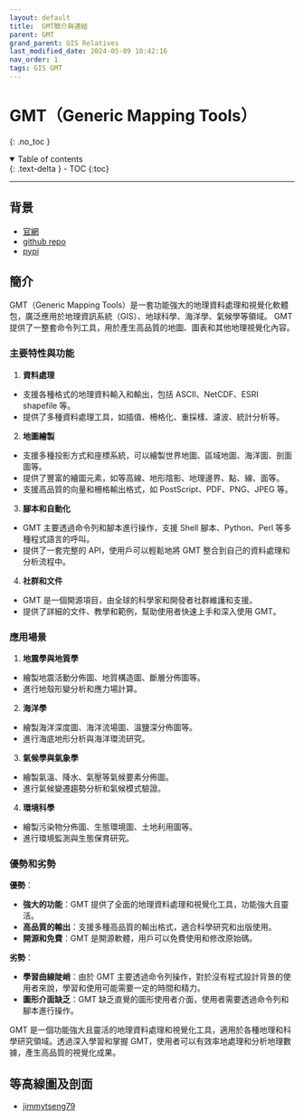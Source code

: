 ```yaml
---
layout: default
title:  GMT簡介與連結
parent: GMT
grand_parent: GIS Relatives
last_modified_date: 2024-05-09 10:42:16
nav_order: 1
tags: GIS GMT
---
```


# GMT（Generic Mapping Tools）

{: .no_toc }

<details open markdown="block">
  <summary>
    Table of contents
  </summary>
  {: .text-delta }
- TOC
{:toc}
</details>

---

## 背景

- [官網](https://www.generic-mapping-tools.org/)
- [github repo](https://github.com/GenericMappingTools)
- [pypi](https://pypi.org/project/pygmt/)

## 簡介

GMT（Generic Mapping Tools）是一套功能強大的地理資料處理和視覺化軟體包，廣泛應用於地理資訊系統（GIS）、地球​​科學、海洋學、氣候學等領域。 GMT 提供了一整套命令列工具，用於產生高品質的地圖、圖表和其他地理視覺化內容。

### 主要特性與功能

1. **資料處理**
 - 支援各種格式的地理資料輸入和輸出，包括 ASCII、NetCDF、ESRI shapefile 等。
 - 提供了多種資料處理工具，如插值、柵格化、重採樣、濾波、統計分析等。

2. **地圖繪製**
 - 支援多種投影方式和座標系統，可以繪製世界地圖、區域地圖、海洋圖、剖面圖等。
 - 提供了豐富的繪圖元素，如等高線、地形陰影、地理邊界、點、線、面等。
 - 支援高品質的向量和柵格輸出格式，如 PostScript、PDF、PNG、JPEG 等。

3. **腳本和自動化**
 - GMT 主要透過命令列和腳本進行操作，支援 Shell 腳本、Python、Perl 等多種程式語言的呼叫。
 - 提供了一套完整的 API，使用戶可以輕鬆地將 GMT 整合到自己的資料處理和分析流程中。

4. **社群和文件**
 - GMT 是一個開源項目，由全球的科學家和開發者社群維護和支援。
 - 提供了詳細的文件、教學和範例，幫助使用者快速上手和深入使用 GMT。

### 應用場景

1. **地震學與地質學**

 - 繪製地震活動分佈圖、地質構造圖、斷層分佈圖等。
 - 進行地殼形變分析和應力場計算。

2. **海洋學**

 - 繪製海洋深度圖、海洋流場圖、溫鹽深分佈圖等。
 - 進行海底地形分析與海洋環流研究。

3. **氣候學與氣象學**

 - 繪製氣溫、降水、氣壓等氣候要素分佈圖。
 - 進行氣候變遷趨勢分析和氣候模式驗證。

4. **環境科學**

 - 繪製污染物分佈圖、生態環境圖、土地利用圖等。
 - 進行環境監測與生態保育研究。

### 優勢和劣勢

**優勢**：
- **強大的功能**：GMT 提供了全面的地理資料處理和視覺化工具，功能強大且靈活。
- **高品質的輸出**：支援多種高品質的輸出格式，適合科學研究和出版使用。
- **開源和免費**：GMT 是開源軟體，用戶可以免費使用和修改原始碼。

**劣勢**：
- **學習曲線陡峭**：由於 GMT 主要透過命令列操作，對於沒有程式設計背景的使用者來說，學習和使用可能需要一定的時間和精力。
- **圖形介面缺乏**：GMT 缺乏直覺的圖形使用者介面，使用者需要透過命令列和腳本進行操作。

GMT 是一個功能強大且靈活的地理資料處理和視覺化工具，適用於各種地理和科學研究領域。透過深入學習和掌握 GMT，使用者可以有效率地處理和分析地理數據，產生高品質的視覺化成果。

## 等高線圖及剖面

- [jimmytseng79](https://jimmytseng79.github.io/GMT5_tutorials/contour_profile.html)



